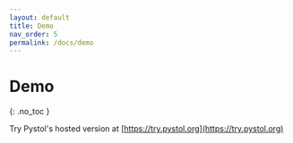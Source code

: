 ```yaml
---
layout: default
title: Demo
nav_order: 5
permalink: /docs/demo
---
```


# Demo
{: .no_toc }

Try Pystol's hosted version at [https://try.pystol.org](https://try.pystol.org)
